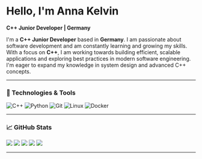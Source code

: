 # Hello, I'm Anna Kelvin 
**C++ Junior Developer | Germany**

I'm a **C++ Junior Developer** based in **Germany**. I am passionate about software development and am constantly learning and growing my skills. With a focus on **C++**, I am working towards building efficient, scalable applications and exploring best practices in modern software engineering. I'm eager to expand my knowledge in system design and advanced C++ concepts.

---

### 🧰 Technologies & Tools

![C++](https://img.shields.io/badge/C%2B%2B-17+-blue?style=flat&logo=cplusplus)
![Python](https://img.shields.io/badge/Python-3.9+-blue?style=flat&logo=python)
![Git](https://img.shields.io/badge/Git-2.29+-purple?style=flat&logo=git)
![Linux](https://img.shields.io/badge/Linux-Ubuntu-green?style=flat&logo=linux)
![Docker](https://img.shields.io/badge/Docker-20.10+-blue?style=flat&logo=docker)

---

### 📈 GitHub Stats

![](https://github-profile-summary-cards.vercel.app/api/cards/profile-details?username=fasby45&theme=solarized_dark)
![](https://github-profile-summary-cards.vercel.app/api/cards/most-commit-language?username=fasby45&theme=solarized_dark)
![](https://github-profile-summary-cards.vercel.app/api/cards/repos-per-language?username=fasby45&theme=solarized_dark)
![](https://github-profile-summary-cards.vercel.app/api/cards/stats?username=fasby45&theme=solarized_dark)
![](https://github-profile-summary-cards.vercel.app/api/cards/productive-time?username=fasby45&theme=solarized_dark)

---
